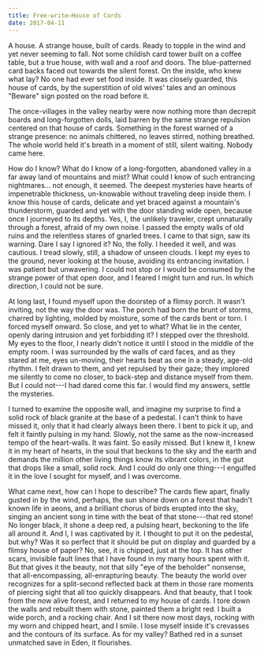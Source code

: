 ```yaml
---
title: Free-write—House of Cards
date: 2017-04-11
---
```


A house. A strange house, built of cards. Ready to topple in the wind and yet
never seeming to fall. Not some childish card tower built on a coffee table, but
a true house, with wall and a roof and doors. The blue-patterned card backs
faced out towards the silent forest. On the inside, who knew what lay? No one
had ever set food inside. It was closely guarded, this house of cards, by the
superstition of old wives' tales and an ominous "Beware" sign posted on the road
before it.

The once-villages in the valley nearby were now nothing more than decrepit
boards and long-forgotten dolls, laid barren by the same strange repulsion
centered on that house of cards. Something in the forest warned of a strange
presence: no animals chittered, no leaves stirred, nothing breathed. The whole
world held it's breath in a moment of still, silent waiting. Nobody came here.

How do I know? What do I know of a long-forgotten, abandoned valley in a far
away land of mountains and mist? What could I know of such entrancing
nightmares… not enough, it seemed. The deepest mysteries have hearts of
impenetrable thickness, un-knowable without traveling deep inside them. I know
this house of cards, delicate and yet braced against a mountain's thunderstorm,
guarded and yet with the door standing wide open, because once I journeyed to
its depths. Yes, I, the unlikely traveler, crept unnaturally through a forest,
afraid of my own noise. I passed the empty walls of old ruins and the relentless
stares of gnarled trees. I came to that sign, saw its warning. Dare I say I
ignored it? No, the folly. I heeded it well, and was cautious. I tread slowly,
still, a shadow of unseen clouds. I kept my eyes to the ground, never looking at
the house, avoiding its entrancing invitation. I was patient but unwavering. I
could not stop or I would be consumed by the strange power of that open door,
and I feared I might turn and run. In which direction, I could not be sure.

At long last, I found myself upon the doorstep of a flimsy porch. It wasn't
inviting, not the way the door was. The porch had born the brunt of storms,
charred by lighting, molded by moisture, some of the cards bent or torn. I
forced myself onward. So close, and yet to what? What lie in the center, openly
daring intrusion and yet forbidding it? I stepped over the threshold. My eyes to
the floor, I nearly didn't notice it until I stood in the middle of the empty
room. I was surrounded by the walls of card faces, and as they stared at me,
eyes un-moving, their hearts beat as one in a steady, age-old rhythm. I felt
drawn to them, and yet repulsed by their gaze; they implored me silently to come
no closer, to back-step and distance myself from them. But I could not---I had
dared come this far. I would find my answers, settle the mysteries.

I turned to examine the opposite wall, and imagine my surprise to find a solid
rock of black granite at the base of a pedestal. I can't think to have missed
it, only that it had clearly always been there. I bent to pick it up, and felt
it faintly pulsing in my hand. Slowly, not the same as the now-increased tempo
of the heart-walls. It was faint. So easily missed. But I knew it, I knew it in
my heart of hearts, in the soul that beckons to the sky and the earth and
demands the million other living things know its vibrant colors, in the gut that
drops like a small, solid rock. And I could do only one thing---I engulfed it in
the love I sought for myself, and I was overcome.

What came next, how can I hope to describe? The cards flew apart, finally gusted
in by the wind, perhaps, the sun shone down on a forest that hadn't known life
in aeons, and a brilliant chorus of birds erupted into the sky, singing an
ancient song in time with the beat of that stone---that red stone! No longer
black, it shone a deep red, a pulsing heart, beckoning to the life all around
it. And I, I was captivated by it. I thought to put it on the pedestal, but why?
Was it so perfect that it should be put on display and guarded by a flimsy house
of paper? No, see, it is chipped, just at the top. It has other scars, invisible
fault lines that I have found in my many hours spent with it. But that gives it
the beauty, not that silly "eye of the beholder" nonsense, that
all-encompassing, all-enrapturing beauty. The beauty the world over recognizes
for a split-second reflected back at them in those rare moments of piercing
sight that all too quickly disappears. And that beauty, that I took from the now
alive forest, and I returned to my house of cards. I tore down the walls and
rebuilt them with stone, painted them a bright red. I built a wide porch, and a
rocking chair. And I sit there now most days, rocking with my worn and chipped
heart, and I smile. I lose myself inside it's crevasses and the contours of its
surface. As for my valley? Bathed red in a sunset unmatched save in Eden, it
flourishes.
